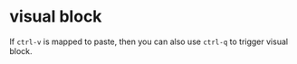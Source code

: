# visual block

If `ctrl-v` is mapped to paste, then you can also use `ctrl-q` to trigger visual block.

